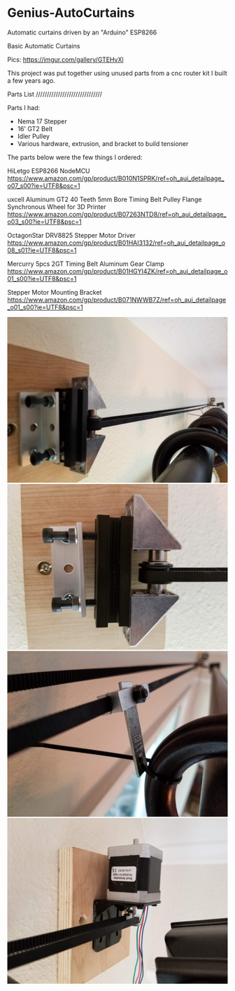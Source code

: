 # Genius-AutoCurtains
Automatic curtains driven by an "Arduino" ESP8266

Basic Automatic Curtains

Pics: https://imgur.com/gallery/GTEHvXl

This project was put together using unused parts from a cnc router kit I built a few years ago.  

Parts List
//////////////////////////////

Parts I had:
 - Nema 17 Stepper
 - 16' GT2 Belt
 - Idler Pulley
 - Various hardware, extrusion, and bracket to build tensioner
 
The parts below were the few things I ordered:

HiLetgo ESP8266 NodeMCU
https://www.amazon.com/gp/product/B010N1SPRK/ref=oh_aui_detailpage_o07_s00?ie=UTF8&psc=1

uxcell Aluminum GT2 40 Teeth 5mm Bore Timing Belt Pulley Flange Synchronous Wheel for 3D Printer
https://www.amazon.com/gp/product/B07263NTD8/ref=oh_aui_detailpage_o03_s00?ie=UTF8&psc=1

OctagonStar DRV8825 Stepper Motor Driver
https://www.amazon.com/gp/product/B01HAI3132/ref=oh_aui_detailpage_o08_s01?ie=UTF8&psc=1

Mercurry 5pcs 2GT Timing Belt Aluminum Gear Clamp
https://www.amazon.com/gp/product/B01HGYI4ZK/ref=oh_aui_detailpage_o01_s00?ie=UTF8&psc=1

Stepper Motor Mounting Bracket
https://www.amazon.com/gp/product/B071NWWB7Z/ref=oh_aui_detailpage_o01_s00?ie=UTF8&psc=1

![alt text](https://raw.githubusercontent.com/Geniusness/Genius-AutoCurtains/master/imgs/Genius-AutoCurtain-BeltandTensioner.jpg)
![alt text](https://raw.githubusercontent.com/Geniusness/Genius-AutoCurtains/master/imgs/Genius-AutoCurtain-Tensioner.jpg)
![alt text](https://raw.githubusercontent.com/Geniusness/Genius-AutoCurtains/master/imgs/Genius-AutoCurtain-BeltandRingConnection.jpg)
![alt text](https://raw.githubusercontent.com/Geniusness/Genius-AutoCurtains/master/imgs/Genius-AutoCurtain-Motor.jpg)
 